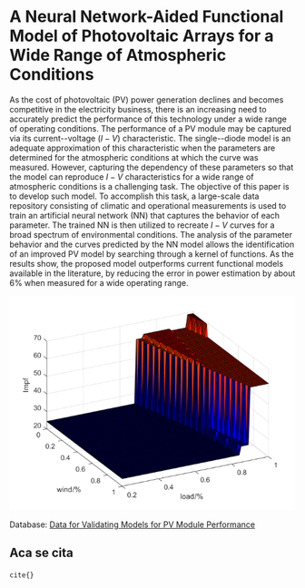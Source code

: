 # A Neural Network-Aided Functional Model of Photovoltaic Arrays for a Wide Range of Atmospheric Conditions

As the cost of photovoltaic (PV) power generation declines and becomes competitive in the electricity business, there is an increasing need to accurately predict the performance of this technology under a wide range of operating conditions. The performance of a PV module may be captured via its current--voltage ($\textit{I}-\textit{V}$) characteristic. The single--diode model is an adequate  approximation of this characteristic when the parameters are determined for the atmospheric conditions at which the curve was measured. However, capturing the dependency of these parameters so that the model can reproduce $\textit{I}-\textit{V}$ characteristics for a wide range of atmospheric conditions is a challenging task. The objective of this paper is to develop such model. To accomplish this task, a large-scale data repository consisting of climatic and operational measurements is used to train an artificial neural network (NN) that captures the behavior of each parameter. The trained NN is then utilized to recreate $\textit{I}-\textit{V}$ curves for a broad spectrum of environmental conditions. The analysis of the parameter behavior and the curves predicted by the NN model allows the identification of an improved PV model by searching through a kernel of functions. As the results show, the proposed model outperforms current functional models available in the literature, by reducing the error in power estimation by about 6\% when measured for a wide operating range.

![LMP](https://github.com/jmontalvo94/31765_Optimization/blob/master/Assignment%201/3_Images/3Dst1.png)


Database:
[Data for Validating Models for PV Module Performance](https://datahub.duramat.org/dataset/data-for-validating-models-for-pv-module-performance)






## Aca se cita
    cite{}
    
